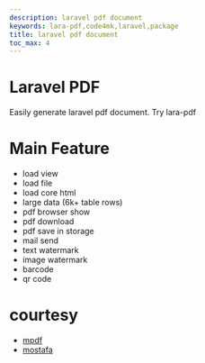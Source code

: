 ```yaml
---
description: laravel pdf document
keywords: lara-pdf,code4mk,laravel,package
title: laravel pdf document
toc_max: 4
---
```


# Laravel PDF

Easily generate laravel pdf document. Try lara-pdf

# Main Feature

* load view
* load file
* load core html
* large data (6k+ table rows)
* pdf browser show
* pdf download
* pdf save in storage
* mail send
* text watermark
* image watermark
* barcode
* qr code

# courtesy

* [mpdf](https://github.com/mpdf/mpdf)
* [mostafa](https://github.com/mostafa6765)
